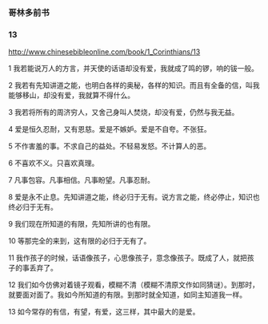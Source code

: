 ### 哥林多前书

### 13
http://www.chinesebibleonline.com/book/1_Corinthians/13

1
我若能说万人的方言，并天使的话语却没有爱，我就成了鸣的锣，响的钹一般。

2
我若有先知讲道之能，也明白各样的奥秘，各样的知识。而且有全备的信，叫我能够移山，却没有爱，我就算不得什么。

3
我若将所有的周济穷人，又舍己身叫人焚烧，却没有爱，仍然与我无益。

4
爱是恒久忍耐，又有恩慈。爱是不嫉妒。爱是不自夸。不张狂。

5
不作害羞的事。不求自己的益处。不轻易发怒。不计算人的恶。

6
不喜欢不义。只喜欢真理。

7
凡事包容。凡事相信。凡事盼望。凡事忍耐。

8
爱是永不止息。先知讲道之能，终必归于无有。说方言之能，终必停止，知识也终必归于无有。

9
我们现在所知道的有限，先知所讲的也有限。

10
等那完全的来到，这有限的必归于无有了。

11
我作孩子的时候，话语像孩子，心思像孩子，意念像孩子。既成了人，就把孩子的事丢弃了。

12
我们如今仿佛对着镜子观看，模糊不清（模糊不清原文作如同猜谜）。到那时，就要面对面了。我如今所知道的有限。到那时就全知道，如同主知道我一样。

13
如今常存的有信，有望，有爱，这三样，其中最大的是爱。
